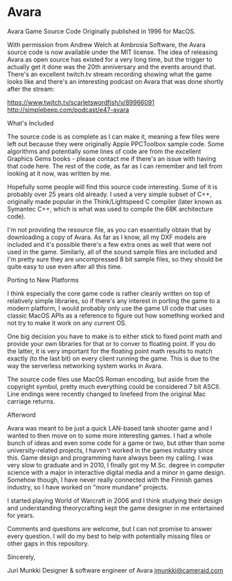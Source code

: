 # Avara

Avara Game Source Code
Originally published in 1996 for MacOS.

With permission from Andrew Welch at Ambrosia Software, the Avara source code is now available under the MIT license. The idea of releasing Avara as open source has existed for a very long time, but the trigger to actually get it done was the 20th anniversary and the events around that. There's an excellent twitch.tv stream recording showing what the game looks like and there's an interesting podcast on Avara that was done shortly after the stream:

https://www.twitch.tv/scarletswordfish/v/89966091
http://simplebeep.com/podcast/e47-avara


What's Included

The source code is as complete as I can make it, meaning a few files were left out because they were originally Apple PPCToolbox sample code. Some algorithms and potentially some lines of code are from the excellent Graphics Gems books - please contact me if there's an issue with having that code here. The rest of the code, as far as I can remember and tell from looking at it now, was written by me.

Hopefully some people will find this source code interesting. Some of it is probably over 25 years old already. I used a very simple subset of C++, originally made popular in the Think/Lightspeed C compiler (later known as Symantec C++, which is what was used to compile the 68K architecture code). 

I'm not providing the resource file, as you can essentially obtain that by downloading a copy of Avara. As far as I know, all my DXF models are included and it's possible there's a few extra ones as well that were not used in the game. Similarly, all of the sound sample files are included and I'm pretty sure they are uncompressed 8 bit sample files, so they should be quite easy to use even after all this time.


Porting to New Platforms

I think especially the core game code is rather cleanly written on top of relatively simple libraries, so if there's any interest in porting the game to a modern platform, I would probably only use the game UI code that uses classic MacOS APIs as a reference to figure out how something worked and not try to make it work on any current OS.

One big decision you have to make is to either stick to fixed point math and provide your own libraries for that or to conver to floating point. If you do the latter, it is very important for the floating point math results to match exactly (to the last bit) on every client running the game. This is due to the way the serverless networking system works in Avara.

The source code files use MacOS Roman encoding, but aside from the copyright symbol, pretty much everything could be considered 7 bit ASCII. Line endings were recently changed to linefeed from the original Mac carriage returns.


Afterword

Avara was meant to be just a quick LAN-based tank shooter game and I wanted to then move on to some more interesting games. I had a whole bunch of ideas and even some code for a game or two, but other than some university-related projects, I haven't worked in the games industry since this. Game design and programming have always been my calling. I was very slow to graduate and in 2010, I finally got my M.Sc. degree in computer science with a major in interactive digital media and a minor in game design. Somehow though, I have never really connected with the Finnish games industry, so I have worked on "more mundane" projects.

I started playing World of Warcraft in 2006 and I think studying their design and understanding theorycrafting kept the game designer in me entertained for years.

Comments and questions are welcome, but I can not promise to answer every question. I will do my best to help with potentially missing files or other gaps in this repository.

Sincerely,

 Juri Munkki
 Designer & software engineer of Avara
 jmunkki@cameraid.com
